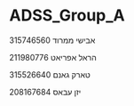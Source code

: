 # ADSS_Group_A

אבישי ממרוד 315746560

הראל אפריאט 211980776

טארק גאנם 315526640

יזן עבאס 208167684
